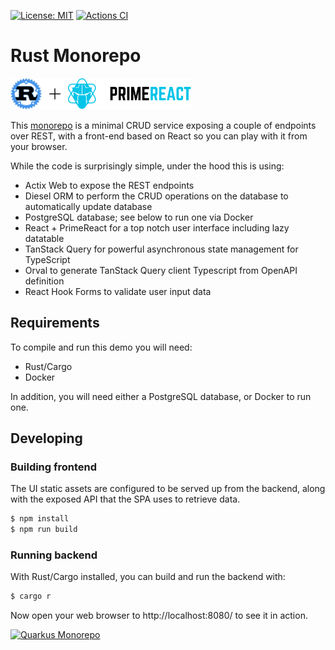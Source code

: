 [![License: MIT](https://img.shields.io/badge/License-MIT-yellow.svg)](https://opensource.org/licenses/MIT)
[![Actions CI](https://github.com/primefaces/primefaces/workflows/CI/badge.svg)](https://github.com/FlipWarthog/rust-monorepo/actions/workflows/build.yml)
# Rust Monorepo

<img src="https://github.com/FlipWarthog/rust-monorepo/blob/main/frontend/src/main/webapp/public/static/images/rust.svg" height="50" ><img src="https://github.com/FlipWarthog/rust-monorepo/blob/main/frontend/src/main/webapp/public/static/images/plus-sign.svg" height="50" ><img src="https://github.com/FlipWarthog/rust-monorepo/blob/main/frontend/src/main/webapp/public/static/images/primereact-dark.svg" height="50" >

This [monorepo](https://en.wikipedia.org/wiki/Monorepo) is a minimal CRUD service exposing a couple of endpoints over REST,
with a front-end based on React so you can play with it from your browser.

While the code is surprisingly simple, under the hood this is using:

- Actix Web to expose the REST endpoints
- Diesel ORM to perform the CRUD operations on the database to automatically update database
- PostgreSQL database; see below to run one via Docker
- React + PrimeReact for a top notch user interface including lazy datatable
- TanStack Query for powerful asynchronous state management for TypeScript
- Orval to generate TanStack Query client Typescript from OpenAPI definition
- React Hook Forms to validate user input data

## Requirements

To compile and run this demo you will need:

- Rust/Cargo
- Docker

In addition, you will need either a PostgreSQL database, or Docker to run one.

## Developing

### Building frontend

The UI static assets are configured to be served up from the backend, along with the exposed API that the SPA uses to retrieve data.

```bash
$ npm install
$ npm run build
```
### Running backend

With Rust/Cargo installed, you can build and run the backend with:

```bash
$ cargo r
```

Now open your web browser to http://localhost:8080/ to see it in action.

[![Quarkus Monorepo](https://github.com/melloware/quarkus-monorepo/blob/main/src/test/resources/quarkus-monorepo-screen.png)](https://github.com/melloware/quarkus-monorepo)
